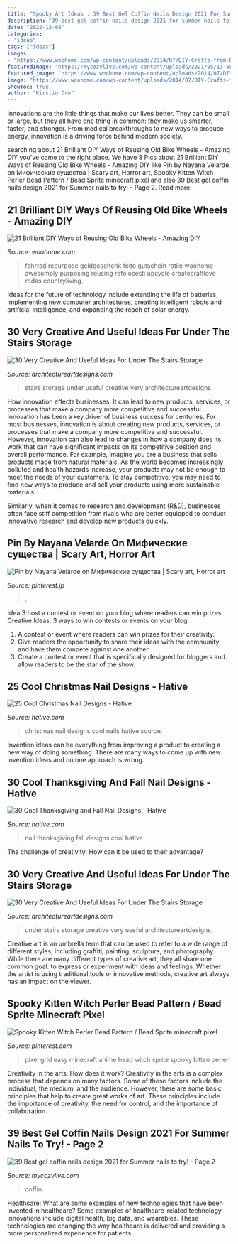 ```yaml
---
title: "Spooky Art Ideas : 39 Best Gel Coffin Nails Design 2021 For Summer Nails To Try!"
description: "39 best gel coffin nails design 2021 for summer nails to try!"
date: "2022-12-08"
categories:
- "ideas"
tags: ["ideas"]
images:
- "https://www.woohome.com/wp-content/uploads/2014/07/DIY-Crafts-from-Bike-Wheels-17-2.jpg"
featuredImage: "https://mycozylive.com/wp-content/uploads/2021/05/13-683x1024.jpg"
featured_image: "https://www.woohome.com/wp-content/uploads/2014/07/DIY-Crafts-from-Bike-Wheels-17-2.jpg"
image: "https://www.woohome.com/wp-content/uploads/2014/07/DIY-Crafts-from-Bike-Wheels-17-2.jpg"
ShowToc: true
author: "Kirstin Orn"
---
```



Innovations are the little things that make our lives better. They can be small or large, but they all have one thing in common: they make us smarter, faster, and stronger. From medical breakthroughs to new ways to produce energy, innovation is a driving force behind modern society.

	

		
searching about 21 Brilliant DIY Ways of Reusing Old Bike Wheels - Amazing DIY you've came to the right place. We have 8 Pics about 21 Brilliant DIY Ways of Reusing Old Bike Wheels - Amazing DIY like Pin by Nayana Velarde on Мифические существа | Scary art, Horror art, Spooky Kitten Witch Perler Bead Pattern / Bead Sprite minecraft pixel and also 39 Best gel coffin nails design 2021 for Summer nails to try! - Page 2. Read more:
		
    
## 21 Brilliant DIY Ways Of Reusing Old Bike Wheels - Amazing DIY

<img loading=lazy src="https://www.woohome.com/wp-content/uploads/2014/07/DIY-Crafts-from-Bike-Wheels-17-2.jpg" onerror="this.onerror=null;this.src='https://tse4.mm.bing.net/th?id=OIP.jxVOSfrjvLNJvZDihIbyRQHaLH&amp;pid=15.1';" alt="21 Brilliant DIY Ways of Reusing Old Bike Wheels - Amazing DIY">

_Source: woohome.com_

>fahrrad repurpose geldgeschenk feito gutschein rotile woohome awesomely purposing reusing refolosesti upcycle createcraftlove rodas countryliving. 

	

Ideas for the future of technology include extending the life of batteries, implementing new computer architectures, creating intelligent robots and artificial intelligence, and expanding the reach of solar energy.

    
## 30 Very Creative And Useful Ideas For Under The Stairs Storage

<img loading=lazy src="https://www.architectureartdesigns.com/wp-content/uploads/2013/04/ArchitectureArtDesigns-1632.jpg" onerror="this.onerror=null;this.src='https://tse1.mm.bing.net/th?id=OIP.MidUttGDpvHxJIoHlE7IvQHaKE&amp;pid=15.1';" alt="30 Very Creative And Useful Ideas For Under The Stairs Storage">

_Source: architectureartdesigns.com_

>stairs storage under useful creative very architectureartdesigns. 

	

How innovation effects businesses: It can lead to new products, services, or processes that make a company more competitive and successful.
Innovation has been a key driver of business success for centuries. For most businesses, innovation is about creating new products, services, or processes that make a company more competitive and successful. However, innovation can also lead to changes in how a company does its work that can have significant impacts on its competitive position and overall performance.
For example, imagine you are a business that sells products made from natural materials. As the world becomes increasingly polluted and health hazards increase, your products may not be enough to meet the needs of your customers. To stay competitive, you may need to find new ways to produce and sell your products using more sustainable materials.

Similarly, when it comes to research and development (R&D), businesses often face stiff competition from rivals who are better equipped to conduct innovative research and develop new products quickly.

    
## Pin By Nayana Velarde On Мифические существа | Scary Art, Horror Art

<img loading=lazy src="https://i.pinimg.com/736x/f7/fa/9d/f7fa9db1f6002e114690fabf6ff86630.jpg" onerror="this.onerror=null;this.src='https://tse2.mm.bing.net/th?id=OIP._r7Y7E4-QZ2YwWawqTa8qgHaLY&amp;pid=15.1';" alt="Pin by Nayana Velarde on Мифические существа | Scary art, Horror art">

_Source: pinterest.jp_

>. 

	

Idea 3:host a contest or event on your blog where readers can win prizes.
Creative Ideas: 3 ways to win contests or events on your blog.
1. A contest or event where readers can win prizes for their creativity.
2. Give readers the opportunity to share their ideas with the community and have them compete against one another.
3. Create a contest or event that is specifically designed for bloggers and allow readers to be the star of the show.

    
## 25 Cool Christmas Nail Designs - Hative

<img loading=lazy src="http://hative.com/wp-content/uploads/2014/11/christmas-nail-designs/23-cool-christmas-nail-designs.jpg" onerror="this.onerror=null;this.src='https://tse4.mm.bing.net/th?id=OIP.YwkPptte6xqRei9JY5AmXQHaIK&amp;pid=15.1';" alt="25 Cool Christmas Nail Designs - Hative">

_Source: hative.com_

>christmas nail designs cool nails hative source. 

	

Invention ideas can be everything from improving a product to creating a new way of doing something. There are many ways to come up with new invention ideas and no one approach is wrong.

    
## 30 Cool Thanksgiving And Fall Nail Designs - Hative

<img loading=lazy src="http://hative.com/wp-content/uploads/2014/11/thanksgiving-nail-designs/30-thanksgiving-and-fall-nail-designs.jpg" onerror="this.onerror=null;this.src='https://tse1.mm.bing.net/th?id=OIP.8WVx-SgwCH5OaQT2yAa1bQHaHa&amp;pid=15.1';" alt="30 Cool Thanksgiving and Fall Nail Designs - Hative">

_Source: hative.com_

>nail thanksgiving fall designs cool hative. 

	

The challenge of creativity: How can it be used to their advantage?
 

    
## 30 Very Creative And Useful Ideas For Under The Stairs Storage

<img loading=lazy src="https://www.architectureartdesigns.com/wp-content/uploads/2013/04/ArchitectureArtDesigns-2425.jpg" onerror="this.onerror=null;this.src='https://tse1.mm.bing.net/th?id=OIP.8kUtUzE4g-zLu30tNxY6tgHaJ4&amp;pid=15.1';" alt="30 Very Creative And Useful Ideas For Under The Stairs Storage">

_Source: architectureartdesigns.com_

>under stairs storage creative very useful architectureartdesigns. 

	

Creative art is an umbrella term that can be used to refer to a wide range of different styles, including graffiti, painting, sculpture, and photography. While there are many different types of creative art, they all share one common goal: to express or experiment with ideas and feelings. Whether the artist is using traditional tools or innovative methods, creative art always has an impact on the viewer.

    
## Spooky Kitten Witch Perler Bead Pattern / Bead Sprite Minecraft Pixel

<img loading=lazy src="https://i.pinimg.com/736x/25/e6/3e/25e63e5020934d9d3f5e92ceb958a647.jpg" onerror="this.onerror=null;this.src='https://tse3.mm.bing.net/th?id=OIP.4MmhrZ0PoLHS27yvBTo6VwHaKX&amp;pid=15.1';" alt="Spooky Kitten Witch Perler Bead Pattern / Bead Sprite minecraft pixel">

_Source: pinterest.com_

>pixel grid easy minecraft anime bead witch sprite spooky kitten perler. 

	

Creativity in the arts: How does it work?
Creativity in the arts is a complex process that depends on many factors. Some of these factors include the individual, the medium, and the audience. However, there are some basic principles that help to create great works of art. These principles include the importance of creativity, the need for control, and the importance of collaboration.

    
## 39 Best Gel Coffin Nails Design 2021 For Summer Nails To Try! - Page 2

<img loading=lazy src="https://mycozylive.com/wp-content/uploads/2021/05/13-683x1024.jpg" onerror="this.onerror=null;this.src='https://tse2.mm.bing.net/th?id=OIP.dzt52vdBR__bazcKQzpPxgHaLG&amp;pid=15.1';" alt="39 Best gel coffin nails design 2021 for Summer nails to try! - Page 2">

_Source: mycozylive.com_

>coffin. 

	

Healthcare: What are some examples of new technologies that have been invented in healthcare?
Some examples of healthcare-related technology innovations include digital health, big data, and wearables. These technologies are changing the way healthcare is delivered and providing a more personalized experience for patients.


